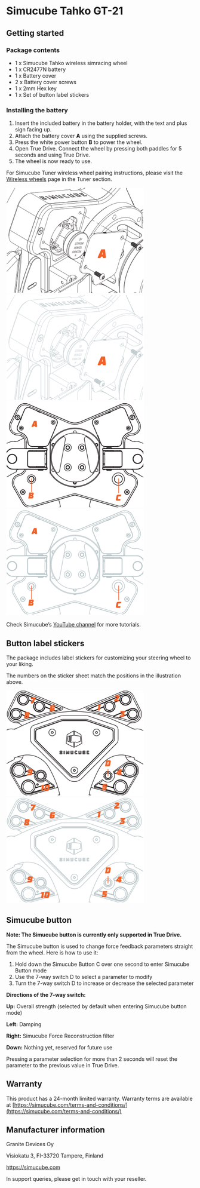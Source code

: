 # Simucube Tahko GT-21

## Getting started
### Package contents
- 1 x Simucube Tahko wireless simracing wheel
- 1 x CR2477N battery
- 1 x Battery cover
- 2 x Battery cover screws
- 1 x 2mm Hex key
- 1 x Set of button label stickers

### Installing the battery

1. Insert the included battery in the battery holder, with the text and plus sign facing up.
2. Attach the battery cover **A** using the supplied screws.
3. Press the white power button **B** to power the wheel.
4. Open True Drive. Connect the wheel by pressing both paddles for 5 seconds and using True Drive.
5. The wheel is now ready to use.

For Simucube Tuner wireless wheel pairing instructions, please visit the [Wireless wheels](../../Tuner/steeringwheel/index.md) page in the Tuner section.

![](assets%2Ftahko_wheel_battery.svg#gh-light-mode-only)
![](assets%2Ftahko_wheel_battery_dark.svg#gh-dark-mode-only)
![](assets%2Ftahko_wheel_back.svg#gh-light-mode-only)
![](assets%2Ftahko_wheel_back_dark.svg#gh-dark-mode-only)

Check Simucube’s [YouTube channel](https://youtube.com/SIMUCUBE) for more tutorials.

## Button label stickers
The package includes label stickers for customizing your steering wheel to your liking.

The numbers on the sticker sheet match the positions in the illustration above.

![](assets%2Ftahko_wheel_front.svg#gh-light-mode-only)
![](assets%2Ftahko_wheel_front_dark.svg#gh-dark-mode-only)

## Simucube button
**Note: The Simucube button is currently only supported in True Drive.**

The Simucube button is used to change force feedback parameters straight from the wheel. Here is how to use it:
1. Hold down the Simucube Button C over one second to enter Simucube Button mode
2. Use the 7-way switch D to select a parameter to modify
3. Turn the 7-way switch D to increase or decrease the selected parameter

**Directions of the 7-way switch:**

**Up:** Overall strength (selected by default when entering Simucube button mode)

**Left:** Damping

**Right:** Simucube Force Reconstruction filter

**Down:** Nothing yet, reserved for future use

Pressing a parameter selection for more than 2 seconds will reset the parameter to the previous value in True Drive.

## Warranty
This product has a 24-month limited warranty.
Warranty terms are available at [https://simucube.com/terms-and-conditions/](https://simucube.com/terms-and-conditions/)

## Manufacturer information
Granite Devices Oy

Visiokatu 3, FI-33720 Tampere, Finland

https://simucube.com

In support queries, please get in touch with your reseller.

